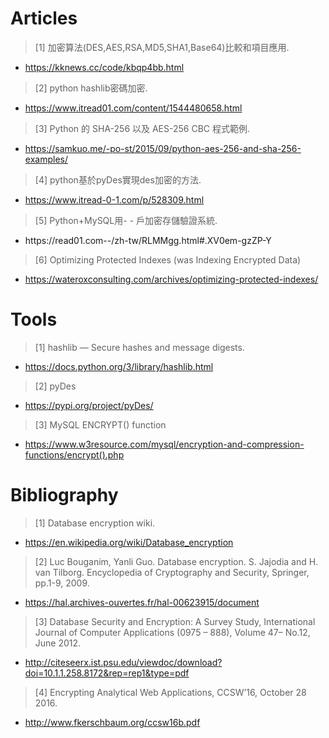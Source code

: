 # Articles #
> [1] 加密算法(DES,AES,RSA,MD5,SHA1,Base64)比較和項目應用.
- https://kknews.cc/code/kbqp4bb.html
> [2] python hashlib密碼加密.
- https://www.itread01.com/content/1544480658.html
> [3] Python 的 SHA-256 以及 AES-256 CBC 程式範例.
- https://samkuo.me/-po-st/2015/09/python-aes-256-and-sha-256-examples/
> [4] python基於pyDes實現des加密的方法.
- https://www.itread-0-1.com/p/528309.html
> [5] Python+MySQL用- - 戶加密存儲驗證系統.
- https://read01.com--/zh-tw/RLMMgg.html#.XV0em-gzZP-Y
> [6] Optimizing Protected Indexes (was Indexing Encrypted Data)
- https://wateroxconsulting.com/archives/optimizing-protected-indexes/

# Tools #
> [1] hashlib — Secure hashes and message digests.
- https://docs.python.org/3/library/hashlib.html
> [2] pyDes
- https://pypi.org/project/pyDes/
> [3] MySQL ENCRYPT() function
- https://www.w3resource.com/mysql/encryption-and-compression-functions/encrypt().php

# Bibliography #
> [1] Database encryption wiki.
- https://en.wikipedia.org/wiki/Database_encryption

> [2] Luc Bouganim, Yanli Guo. Database encryption. S. Jajodia and H. van Tilborg. Encyclopedia of Cryptography and Security, Springer, pp.1-9, 2009.
- https://hal.archives-ouvertes.fr/hal-00623915/document

> [3] Database Security and Encryption: A Survey Study, International Journal of Computer Applications (0975 – 888), Volume 47– No.12, June 2012.
- http://citeseerx.ist.psu.edu/viewdoc/download?doi=10.1.1.258.8172&rep=rep1&type=pdf

> [4] Encrypting Analytical Web Applications, CCSW’16, October 28 2016.
- http://www.fkerschbaum.org/ccsw16b.pdf
